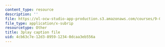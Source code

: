 ```yaml
---
content_type: resource
description: ''
file: https://ol-ocw-studio-app-production.s3.amazonaws.com/courses/9-00sc-introduction-to-psychology-fall-2011/4cb63c7e12d3895912340dcaa3eb556a_syXplPKQb_o.srt
file_type: application/x-subrip
resourcetype: Other
title: 3play caption file
uid: 4cb63c7e-12d3-8959-1234-0dcaa3eb556a
---
```

